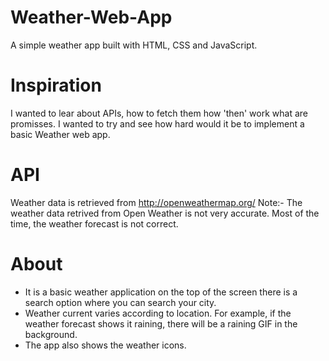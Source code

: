 # Weather-Web-App
A simple weather app built with HTML, CSS and JavaScript.

# Inspiration

I wanted to lear about APIs, how to fetch them how 'then' work what are promisses. I wanted to try and see how hard would it be to implement a basic Weather web app.

# API

Weather data is retrieved from http://openweathermap.org/
Note:- The weather data retrived from Open Weather is not very accurate. Most of the time, the weather forecast is not correct.

# About
* It is a basic weather application on the top of the screen there is a search option where you can search your city.
* Weather current varies according to location. For example, if the weather forecast shows it raining, there will be a raining GIF in the background.
* The app also shows the weather icons.
